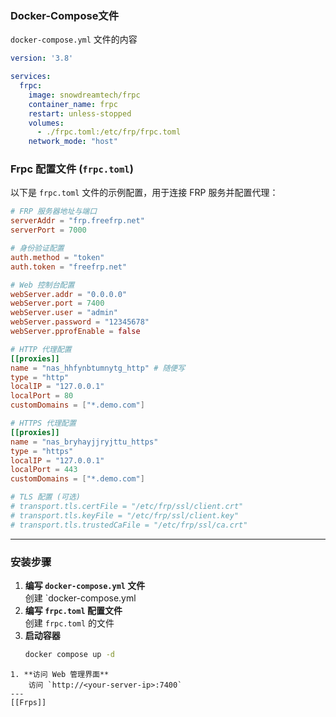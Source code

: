 ### Docker-Compose文件

`docker-compose.yml` 文件的内容

```yaml
version: '3.8'

services:
  frpc:
    image: snowdreamtech/frpc
    container_name: frpc
    restart: unless-stopped
    volumes:
      - ./frpc.toml:/etc/frp/frpc.toml
    network_mode: "host"
```

### Frpc 配置文件 (`frpc.toml`)

以下是 `frpc.toml` 文件的示例配置，用于连接 FRP 服务并配置代理：

```toml
# FRP 服务器地址与端口
serverAddr = "frp.freefrp.net"
serverPort = 7000

# 身份验证配置
auth.method = "token"
auth.token = "freefrp.net"

# Web 控制台配置
webServer.addr = "0.0.0.0"
webServer.port = 7400
webServer.user = "admin"
webServer.password = "12345678"
webServer.pprofEnable = false

# HTTP 代理配置
[[proxies]]
name = "nas_hhfynbtumnytg_http" # 随便写
type = "http"
localIP = "127.0.0.1"
localPort = 80
customDomains = ["*.demo.com"]

# HTTPS 代理配置
[[proxies]]
name = "nas_bryhayjjryjttu_https"
type = "https"
localIP = "127.0.0.1"
localPort = 443
customDomains = ["*.demo.com"]

# TLS 配置 (可选)
# transport.tls.certFile = "/etc/frp/ssl/client.crt"
# transport.tls.keyFile = "/etc/frp/ssl/client.key"
# transport.tls.trustedCaFile = "/etc/frp/ssl/ca.crt"
```
   

---

### 安装步骤

1. **编写 `docker-compose.yml` 文件**  
    创建 `docker-compose.yml
2. **编写 `frpc.toml` 配置文件**  
    创建 `frpc.toml` 的文件
3. **启动容器**  
	```BASH
	docker compose up -d	
```
1. **访问 Web 管理界面**  
    访问 `http://<your-server-ip>:7400`
---
[[Frps]]